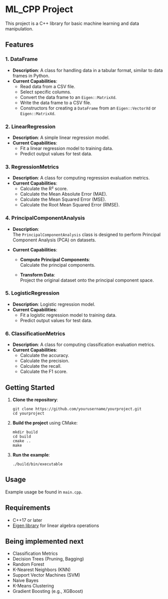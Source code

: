 # ML_CPP Project

This project is a C++ library for basic machine learning and data manipulation.

## Features

### 1. DataFrame
- **Description**: A class for handling data in a tabular format, similar to data frames in Python.
- **Current Capabilities**:
  - Read data from a CSV file.
  - Select specific columns.
  - Convert the data frame to an `Eigen::MatrixXd`.
  - Write the data frame to a CSV file.
  - Constructors for creating a `DataFrame` from an `Eigen::VectorXd` or `Eigen::MatrixXd`.

### 2. LinearRegression
- **Description**: A simple linear regression model.
- **Current Capabilities**:
  - Fit a linear regression model to training data.
  - Predict output values for test data.

### 3. RegressionMetrics
- **Description**: A class for computing regression evaluation metrics.
- **Current Capabilities**:
  - Calculate the R² score.
  - Calculate the Mean Absolute Error (MAE).
  - Calculate the Mean Squared Error (MSE).
  - Calculate the Root Mean Squared Error (RMSE).

### 4. PrincipalComponentAnalysis

- **Description**:  
  The `PrincipalComponentAnalysis` class is designed to perform Principal Component Analysis (PCA) on datasets.

- **Current Capabilities**:
  - **Compute Principal Components**:  
    Calculate the principal components.
  
  - **Transform Data**:  
    Project the original dataset onto the principal component space.

### 5. LogisticRegression
- **Description**: Logistic regression model.
- **Current Capabilities**:
  - Fit a logistic regression model to training data.
  - Predict output values for test data.

### 6. ClassificationMetrics
- **Description**: A class for computing classification evaluation metrics.
- **Current Capabilities**:
  - Calculate the accuracy.
  - Calculate the precision.
  - Calculate the recall.
  - Calculate the F1 score.

## Getting Started

1. **Clone the repository**:
   ```
   git clone https://github.com/yourusername/yourproject.git
   cd yourproject
   ```

2. **Build the project** using CMake:
   ```
   mkdir build
   cd build
   cmake ..
   make
   ```

3. **Run the example**:
   ```
   ./build/bin/executable
   ```

## Usage

Example usage be found in `main.cpp`.

## Requirements

- C++17 or later
- [Eigen library](https://eigen.tuxfamily.org/) for linear algebra operations

## Being implemented next

- Classification Metrics
- Decision Trees (Pruning, Bagging)
- Random Forest
- K-Nearest Neighbors (KNN)
- Support Vector Machines (SVM)
- Naive Bayes
- K-Means Clustering
- Gradient Boosting (e.g., XGBoost)

